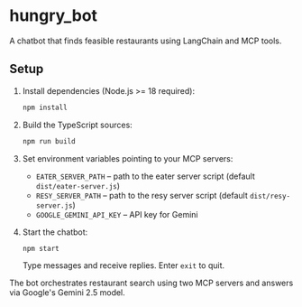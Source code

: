 # hungry_bot

A chatbot that finds feasible restaurants using LangChain and MCP tools.

## Setup

1. Install dependencies (Node.js >= 18 required):
   ```bash
   npm install
   ```
2. Build the TypeScript sources:
   ```bash
   npm run build
   ```
3. Set environment variables pointing to your MCP servers:
   - `EATER_SERVER_PATH` – path to the eater server script (default `dist/eater-server.js`)
   - `RESY_SERVER_PATH`  – path to the resy server script (default `dist/resy-server.js`)
   - `GOOGLE_GEMINI_API_KEY` – API key for Gemini

4. Start the chatbot:
   ```bash
   npm start
   ```
   Type messages and receive replies. Enter `exit` to quit.

The bot orchestrates restaurant search using two MCP servers and answers via Google's Gemini 2.5 model.
